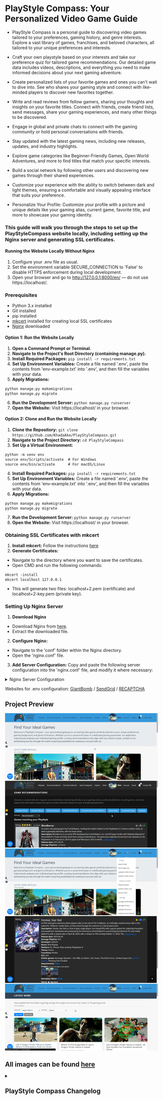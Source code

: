 # PlayStyle Compass: Your Personalized Video Game Guide
- PlayStyle Compass is a personal guide to discovering video games tailored to your preferences, gaming history, and genre interests. Explore a vast library of games, franchises, and beloved characters, all tailored to your unique preferences and interests.

- Craft your own playstyle based on your interests and take our preference quiz for tailored game recommendations. Our detailed game data includes videos, descriptions, and everything you need to make informed decisions about your next gaming adventure.

- Create personalized lists of your favorite games and ones you can't wait to dive into. See who shares your gaming style and connect with like-minded players to discover new favorites together.

- Write and read reviews from fellow gamers, sharing your thoughts and insights on your favorite titles. Connect with friends, create friend lists, send messages, share your gaming experiences, and many other things to be discovered.

- Engage in global and private chats to connect with the gaming community or hold personal conversations with friends.

- Stay updated with the latest gaming news, including new releases, updates, and industry highlights.

- Explore game categories like Beginner-Friendly Games, Open World Adventures, and more to find titles that match your specific interests.

- Build a social network by following other users and discovering new games through their shared experiences.

- Customize your experience with the ability to switch between dark and light themes, ensuring a comfortable and visually appealing interface that suits your preference.

- Personalize Your Profile: Customize your profile with a picture and unique details like your gaming alias, current game, favorite title, and more to showcase your gaming identity.



### This guide will walk you through the steps to set up the PlayStyleCompass website locally, including setting up the Nginx server and generating SSL certificates.

#### Running the Website Locally Without Nginx
1. Configure your .env file as usual.
2. Set the environment variable SECURE_CONNECTION to 'False' to disable HTTPS enforcement during local development.
3. Open your browser and go to http://127.0.0.1:8000/en/ — do not use https://localhost/.

### Prerequisites
- Python 3.x installed
- Git installed
- pip installed
- [mkcert](https://github.com/FiloSottile/mkcert?tab=readme-ov-file#installation) installed for creating local SSL certificates
- [Nginx](https://nginx.org/en/download.html) downloaded

#### Option 1: Run the Website Locally
1. **Open a Command Prompt or Terminal.**
2. **Navigate to the Project's Root Directory (containing manage.py).**
3. **Install Required Packages:** `pip install -r requirements.txt`
4. **Set Up Environment Variables:** Create a file named '.env', paste the contents from 'env-example.txt' into '.env', and then fill the variables with your data.
5. **Apply Migrations:** 
```
python manage.py makemigrations
python manage.py migrate
```
6. **Run the Development Server:** `python manage.py runserver`
7. **Open the Website:** Visit https://localhost/ in your browser.

#### Option 2: Clone and Run the Website Locally
1. **Clone the Repository:** `git clone https://github.com/KhadaAke/PlayStyleCompass.git`
2. **Navigate to the Project Directory:** `cd PlayStyleCompass`
3. **Set Up a Virtual Environment:**
```
python -m venv env
source env/Scripts/activate  # For Windows
source env/bin/activate      # For macOS/Linux
```
4. **Install Required Packages:** `pip install -r requirements.txt`
5. **Set Up Environment Variables:** Create a file named '.env', paste the contents from 'env-example.txt' into '.env', and then fill the variables with your data.
6. **Apply Migrations:** 
```
python manage.py makemigrations
python manage.py migrate
```
7. **Run the Development Server:** `python manage.py runserver`
8. **Open the Website:** Visit https://localhost/ in your browser.

### Obtaining SSL Certificates with mkcert
1. **Install mkcert:** Follow the instructions [here](https://github.com/FiloSottile/mkcert?tab=readme-ov-file#installation)
2. **Generate Certificates:**
* Navigate to the directory where you want to save the certificates.
* Open CMD and run the following commands:
```
mkcert -install
mkcert localhost 127.0.0.1
```
* This will generate two files: localhost+2.pem (certificate) and localhost+2-key.pem (private key).

### Setting Up Nginx Server
1. **Download Nginx** 
* Download Nginx from [here](https://nginx.org/en/download.html).
* Extract the downloaded file.
2. **Configure Nginx:**
* Navigate to the 'conf' folder within the Nginx directory.
* Open the 'nginx.conf' file.
3. **Add Server Configuration:** Copy and paste the following server configuration into the 'nginx.conf' file, and modify it where necessary:
<details> 
    <summary>Nginx Server Configuration</summary>

	server {
        listen 80;
        server_name localhost 127.0.0.1;
        return 301 https://$host$request_uri;
    }

 	 server {
        listen 443 ssl;
        server_name localhost 127.0.0.1;

        ssl_certificate /path/to/your/certificate.crt;  # Modify this with the path to your certification files.
    	ssl_certificate_key /path/to/your/private.key;	# Modify this with the path to your certification files.

        ssl_protocols TLSv1.2 TLSv1.3;
        ssl_ciphers 'TLS_AES_128_GCM_SHA256:TLS_AES_256_GCM_SHA384:TLS_CHACHA20_POLY1305_SHA256:ECDHE-RSA-AES128-GCM-SHA256:ECDHE-RSA-AES256-GCM-SHA384';

        location /ws/ {
            proxy_pass http://127.0.0.1:8000;  # Daphne’s port
            proxy_http_version 1.1;
            proxy_set_header Upgrade $http_upgrade;
            proxy_set_header Connection "upgrade";
            proxy_set_header Host $host;
            proxy_set_header X-Real-IP $remote_addr;
            proxy_set_header X-Forwarded-For $proxy_add_x_forwarded_for;
            proxy_set_header X-Forwarded-Proto $scheme;
            proxy_buffering off;
        }

        location / {
            proxy_pass http://127.0.0.1:8000;  # Django’s port
            proxy_set_header Host $host;
            proxy_set_header X-Real-IP $remote_addr;
            proxy_set_header X-Forwarded-For $proxy_add_x_forwarded_for;
            proxy_set_header X-Forwarded-Proto $scheme;
            proxy_buffering off;
        }
    }
</details>

Websites for .env configuration: [GiantBomb](https://www.giantbomb.com/) / [SendGrid](https://sendgrid.com/) / [RECAPTCHA](https://www.google.com/recaptcha/about/)


## Project Preview
![Home](project-preview/home.PNG)
![Dark-Theme](project-preview/dark-theme.PNG)
![Account Actions](project-preview/acc-actions.PNG)
![Game Details](project-preview/view-game.PNG)
![News](project-preview/news.PNG)
## All images can be found [here](https://github.com/miron-alexandru/PlayStyleCompass/tree/main/project-preview)


<details>
<summary><h2>PlayStyle Compass Changelog</h2></summary>

### Version v2.5:
* Refactored tests in multiple files for better maintainability.
* Completed testing for the 'playstyle_compass' app views.
* Created tests for the 'users' app forms.
* Created tests for the 'playstyle_compass' app forms.
* Created tests for the 'users' app models.
* Created tests for the 'playstyle_compass' app models.
* Users are able to copy the direct link to a game page with a single click.
* Added the option to share content via Link.
* Information about what is being shared added to the sharing pages for Polls, Deals, Game Lists and Game Reviews.
* Implemented game review sharing.
* Created single review page where users are able to view a single game review.

### Version v2.4:
* Notification received when a Deal is shared.
* Users are able to share Deals with their friends.
* Updated API for Deals.
* Created Deal details page.
* Deals can now be filtered by Stores.
* Paginated Community and Completed Polls.
* Solved bugs which caused the sorting on some pages to not carry over on pagination.
* Other CSS/HTML changes for Game Deals and Game Reviews.
* Implemented sorting for Game Deals.
* Game reviews can now be sorted.
* Created Game Reviews page.
* Created Game Deals page and added Game Deals on the index page.
* Added top rated games on the Index Page.
* Created API Documentation.
* Implemented Ordering and Filtering for the Games, Characters and Franchises APIs.
* Created APIs for: Characters, Games and Franchises
* Implemented API key functionality: Users can now generate an API key to access the PlayStyle Compass API.
* Added Completed Polls page: Users are able to browse through polls that are completed (ended).
* Polls now have a duration of 1 to 7 days.

### Version v2.3:
* Language preferences stored for each user when changing the language.
* Translated Notifications.
* Created Shared Polls page: Users are able to see the polls they or others shared with them.
* New info for polls and improved layout + CSS
* Users are able to share polls.
* Added Poll Detail page where users are able to view a single Poll.
* Users are able to Like Polls.
* Added Voted Polls page: Users are able to see all the polls they voted in.
* Added Polls: Users are able to create or vote on polls created by other users.
* Security improvements
* Implemented Global Chat: Users are able to communicate in the global chat.
* New Data about Games -> Playtime: The average playtime of each game is displayed.
* New Data about Games -> Stores: Users can visit online stores where the games are available for purchase.
* Created Popular Games page.
* Moved to the usage of a single db because of the unnecessary complexity of having two separate databases.
* Users are able to add game lists to their favorites / Created page where users can see their favorite game lists.
* Users are able to post, edit and delete comments (without page reload) on game lists.
* Users are able to leave comments on game lists.
* Created Public Game Lists page: Users are able to view game lists from other users that are public.
* Created Reviewed Game Lists page: Users are able to view game lists that they reviewed.
* Users are able to like game list reviews.
* Logo is updated based on the selected theme.

### Version v2.2:
* Implemented Dark Theme: Users are able to switch between the normal and dark theme.
* Users can like game lists.
* Users are able to review and rate game lists.
* Users can now easily track the sharing of game lists. They can view which users have shared specific game lists with them and see whom they have shared their own lists with
* Notifications when sharing a game list.
* Implemented Sorting for Game Lists and Shared Game Lists pages.
* Displaying the number of games and share count for each list.
* Implemented a page where users can view game lists they've received or shared.
* Implemented Game Lists: Users can create, edit, share, and delete custom game lists.
* Implemented Notification Settings: Users are able to customize what type of notifications they can receive.
* Added Following & Followers page.
* Implemented Followig System: Users are able to follow / unfollow other users.
* Added Beginner-Friendly games page.
* New recommendations based on PlayStyle.
* New recommendations based on connection types and game styles.
* Added new preferences: Connection Types & Game Styles
* Remember Me functionality added for login.
* Users are able to reset their profile details.
* New profile details added: Favorite Soundtrack, Gaming Alias, Current Game and Favorite Game Modes.
* Users are able to delete their account using email confirmation.
* Improved Google Account Login (css / html)
* Implemented google account login.

### Version v2.1:
* New pages for game categories: Steam Games, Free to Play Games, Indie Games, Open-World Games, Linear Gameplay Games
* Implemented Kindred Play Histories: Users can find other users that played similar games based on their gaming history.
* Description and Overview translated for Games.
* Implemented Similar Games: Users are able to view games that are similar to other games.
* Switched WebSocket connections from ws to wss for enhanced security.
* Chat updates: File attachment displayed in pinned messages / Message displayed when the pinned message is not found in chat / Minor CSS updated.
* Users are able to Pin / Unpin chat messages.
* Different CSS changes.
* Implemented Block List: Users are able to see users that they have blocked and are able to unblock them.
* Block / Unblock funcionality added to user profile.
* Users are able to block/unblock other users.
* Implemented Chats page where users are able to view their ongoing chat conversations with other users.
* Chat updates: Last Seen displayed when the users are offline in chat.
* Implemented Live Online/Offline status for users.

### Version v2.0:
* CSS Improvements in different locations of the Chat.
* Users are able to attach files to the messages and an indicator is displayed when a file is attached.
* Changed how the date of the messages currently being viewed is displayed: At the top of the chat, changing while scrolling based on the day of the messages.
* Chat Improvements: Date of the messages currently being viewed is displayed / Solved a bug which caused the Edit message textarea to remain on screen and unresponsive.
* Chat Improvements: Changing the background color of the chat / Searching through messages.
* Users are able to send a certain number of messages in a timeframe (spamming prevented).
* Security measures for XSS attacks.
* Message content is changing in real time for both users after message editing.
* Chat CSS improvements.
* Users are able to edit their messages (available 2 minutes for each message).
* Implemented Typing Feature: When an user is typing in chat there is a "User is typing..." message displayed to the other user.
* Chat Improvements: Chat header with options and warnings before deleting messages and visiting links.
* Improved overall visuals & functionality of chat.
* Implemented Chat: Users are able to write messages to each other in real time.

### Version v1.9:
* Improved how to pagination with filtering is done on Game Library and News.
* Solved a bug which caused the pagination to break after navigating to more than one page on the Game Library.
* Implemented sorting and filtering on the News page.
* All articles button added.
* Added hover effects and title display for games/franchises displayed on the Index page.
* Latest news page with all the news.
* Implemented Latest News Articles (related to gaming) on the Index page: Articles from [GameSpot](https://www.gamespot.com/) are retrieved using the GameSpot API and displayed on the Index page.
* Improved how system requirements are displayed.
* Refactored views and helper functions.
* Updated Logo.
* Improved Used Profile: In the profile details a hyperlink to the Favorite Game/Franchise/Character and Last Game Played is created.
* Reorganized navbar items.
* Improved Game Library: Users are able to sort the games and also a new filter: by Franchise
* Implemented Game Library: Users are able to browse games based on different filters like genres, themes and others.
* Changed how game rating is calculated.
* New sorting options for game recommendations: By title and by rating.

### Version v1.8:
* New profile details: favorite franchise, last game finished, preferred streaming platform.
* Updated CSS/HTML on the user profile / profile details.
* Users are able to provide and display on their profile new information about themselves (e.g. favorite game, genres, gaming setup).
* Improvements for System Requirements (CSS/HTML).
* System Requirements for the Games are now displayed.
* Preferences Quiz tweaks.
* Improved QuizRecommendation algorithm: Refactored for better maintainability / Now each time the user is taking the quiz, the recommended games are not the same to add diversity for recommendations.
* Added translations for QuizQuestions.
* Improved overall code to adapt for antipatterns in Django.
* Improved Preference Quiz: Improvements in views, html, recommendation algorithm. / More questions / Created a class to be able to read questions from a csv file and create QuizQuestion objects more easily.
* Implemented Preference Quiz: Users are able to take a quiz with different questions related to gaming preferences and based on the responses to receive game recommendations.

### Version v1.7:
* Implemented pages with Single-player and Multiplayer games.
* Dates for notifications / messages are displayed based on the user timezone.
* Implemented fractional star rating game ratings.
* Refactored views for playstyle compass and users apps.
* Improved reviews section profile clicking.
* Search bar added on view game page.
* Full profile name displayed on hover (for longer profile names).
* Restricted length for username and profile name.
* Updated translations.
* Refactored js files.
* Unique GUID retrieved from API for Game objects so the id remains consistent after any database changes.
* Now users can get recommendations based on their favorite themes.
* New platforms and genres for users to choose for their favorites.
* CSS improvements for better visual appeal.
* Added gameplay videos for each game.
* New data for characters: images & birthday / New data for franchises: images

### Version v1.6
* Added headers & header descriptions to all pages that needed it.
* Organized html files in different folders for easier maintainability.
* Searching for characters is available in the search bar.
* Refactored misc functions.
* Implemented Characters: Users are able to view different game characters and specific details about them.
* Fixed BUGS: Bug that caused the navbar to not appear / Updated translations / Made search bar dynamic based on the page that it exists.
* Added popular franchises on Index
* Formatting / Refactoring.
* Users are now able to search franchises just like searching games.
* Added franchises page where users can explore different franchises and read details about each of them.
* New game information: Franchise.
* Improved password validators.
* Finished translation + Language switcher.
* Implemented multilanguage (English/Romanian).
* Improved live notifications system.
* Implemented live notifications using Websockets.
* Implemented sorting by date for messages & shared games.
* Users are able to send messages to each other.
* Added DLC in game info.
* Added comments to views where necessary.
* Improved Similar Playstyles (HTML/CSS).
* Similar Playstyles page implemented: Users can find other users with a similar playstyle.

### Version v1.5
* Selective deletion of shared games.
* Users are able to view both games other users shared with them and games they shared with other users.
* Implemented Game Sharing: Users are now able to share games with the other users.
* Users are now able to show or hide their favorites, game queue and reviews on their profile. 
* Views refactored in playstyle_compass and users.
* Solved delete account BUG which caused users to be able to delete their account without email confirmation.
* Refactored recommendation helper functions into a RecommendationEngine class.
* Default profile picture at registration.
* Dynamic page headers for Reviews, Game Queue, Favorites
* Save all button on preferences page improved.
* Profile name change functionality improved.
* Profile image resized before change for better performance.
* Navbar / Scrollbar / Css changes and/or improvements. 
* Like-dislike feature improved.
* User profile improvements: Reviews, Likes, Favorites, Game Queue stats are displayed on the profile.
* User profile improvements: Remove friend / Friend request / Profile picture change functionality.
* Implemented User Profile: Now users are able to see their profile and the profile of other users.

### Version v1.4
* CSS/HTML Refactoring / Improvements.
* Added css adjustments for small screens.
* Implemented Likes and Dislikes for the reviews: Users are able to like or dislike a review.
* Removed Upcoming games from user preferences / Game recommendations 
* HTML Refactored
* Minor bug fixes.
* Added Reviews page where users are able to see all the games that they wrote a review for.
* Profile image of user added on Friends List and Friend Requests pages.
* Added Show/Hide functionality for passwords.
* Implemented Games Queue page.
* Code refactoring / Bugs solved in reviews description.
* Friends List improvements: Users are no longer able to send friend requests to users that are already their friends.
* Friends List Implementation:
- Send, receive, accept, decline, and cancel friend requests.
- View incoming and sent requests.
- Manage Friends List and unfriend users.

### Version v1.3:
* Upcoming games added to navbar.
* Profile name change has a cooldown of 1 hour.
* Modified how average score and total reviews are fetched to improve functionality.
* Profile name must be unique.
* Each user is able to Edit or Delete their own reviews for the games.
* Reimplemented reviews functionality.
* Users are now able to write reviews for the games.
* Improved the search bar and small tweaks for the search results page.
* Implemented Top Rated Games page, and also each game has an average rating displayed based on the review scores.
* Now reviews for the games are displayed.
* Views refactored into new helper functions.
* Games that are not yet released removed from recommendations and moved to a new category: Upcoming Games.
* Implemented email change confirmation.
* Added sorting options for the recommended games based on the release date.
* Users are now able to mark games as favorites and they can find them on the Favorite Games page.
* Added popular and upcoming games on the Home Page.
* Code refactored, improved documentation.

### Version v1.2:
* Css improvements.
* Improved the save buttons and save all button functionality on the my playstyle page.
* Implemented Save all button to save all preferences after modifying them.
* Users are now able to modify their preferences individually.
* Users are now able to change their Profile Name
* Improved CSS, added icons for different forms using [FontAwesome](https://fontawesome.com/)
* Users are not able to resend the email verification link.
* Implemented reCAPTCHA.
* Implemented email confirmation for the registration.
* Added profile name for the users.
* Modified css for different templates and placement of the footer.
* Refactored misc functions.
* Refactored CSS.
* Implemented Contact Us - Now users are able to fill a form and send an email for inquiries and communication.
* Added image gallery for each game.
* Added Read more - Read less funcionality for the Overview.
* Added new information about the games (Overview, Developers).
* Implemented pagination for the games recommendation page.
* Users are now also able to change their profile picture by directly clicking on it.
* Improved folder structure.

### Version v1.1:
* Views refactored.
* Implemented Profile Picture feature: Users can now personalize their profiles by adding profile pictures.
* Changed css styles for different templates.
* Modifications to password change view and form.
* Users are now also abe to change their email or password.
* Improved the password reset email template.
* Users are now able to delete their accounts.
* Improved index template.
* Improved password reset templates.
* Users now have the capability to reset their passwords.
* Integrated [Sendgrid](https://sendgrid.com/) APIs to facilitate the sending of password reset emails.
* Improved the base.html styling.
* Refactored the get_recommendations view function.
* Added recommendations based on the gaming history.
* Improved UI for the gaming preferences and preferences pages.
* Implemented default image that automatically takes the place of missing game images.
* Added database filtering: The games are filtered so that duplicate entries are eliminated from the games database.
* Introduced an advanced search bar on the index page, empowering users to seamlessly search for their desired games. The search bar incorporates an autocomplete feature, enhancing user experience and efficiency.

### Version v1.0:
* Improved overall code structure.
* Created .js files for the scripts used.
* Users now have the ability to apply filters. These filters include preferred genres, preferred platforms, and games that align with both the selected platforms and genres.
* Improved the recommendations page: Now an image of each game is displayed and also more details about the game are provided.
* Code refactored
* Improved registration and login pages 
* Implemented feature: Integrated database connectivity to compare the user's preferences with the games stored in the games database. The outcome is a list of game recommendations tailored to the user's preferences.
* Created a database for seamless storage of the acquired data.
* Utilized [Giant Bomb's API](https://www.giantbomb.com/) to efficiently gather essential game data.
* Implemented an enhanced folder structure to ensure the project's long-term maintainability.
* Added a distinct logo that enhances the site's visual identity.
* Elevated the user experience with better UI across all pages.
* Introduced dedicated CSS files to ensure consistent styling.
* Implemented user registration and login functionality.
* Created basic templates for different pages.
* Users can provide their gaming history, select preferred genres, and choose platforms to play on.
* Data is saved in a database for future reference.

